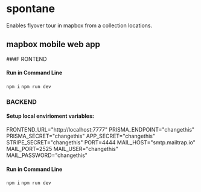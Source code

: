 # spontane

Enables flyover tour in mapbox from a collection locations.

## mapbox mobile web app

###F RONTEND

#### Run in Command Line

```npm i```
```npm run dev```

### BACKEND 

#### Setup local envirioment variables: 

FRONTEND_URL="http://localhost:7777"
PRISMA_ENDPOINT="changethis"
PRISMA_SECRET="changethis"
APP_SECRET="changethis"
STRIPE_SECRET="changethis"
PORT=4444
MAIL_HOST="smtp.mailtrap.io"
MAIL_PORT=2525
MAIL_USER="changethis"
MAIL_PASSWORD="changethis"

#### Run in Command Line

```npm i```
```npm run dev```
